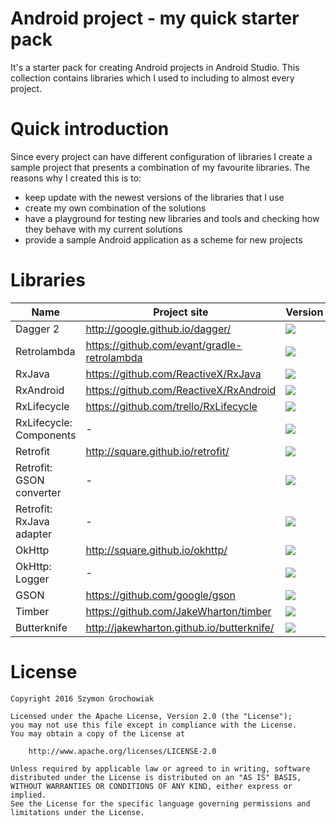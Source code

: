 # Android project - my quick starter pack

It's a starter pack for creating Android projects in Android Studio. This collection contains libraries which I used to including to almost every project.

# Quick introduction

Since every project can have different configuration of libraries I create a sample project that presents a combination of my favourite libraries. The reasons why I created this is to:
* keep update with the newest versions of the libraries that I use
* create my own combination of the solutions
* have a playground for testing new libraries and tools and checking how they behave with my current solutions
* provide a sample Android application as a scheme for new projects

# Libraries

| Name | Project site | Version |
|---|---|---|
| Dagger 2 | http://google.github.io/dagger/ |<a href='http://search.maven.org/#search%7Cga%7C1%7Cdagger'><img src='https://img.shields.io/maven-central/v/com.google.dagger/dagger.svg?maxAge=28800'></a>|
| Retrolambda | https://github.com/evant/gradle-retrolambda | <a href='http://search.maven.org/#search%7Cga%7C1%7Cg%3A%22me.tatarka%22%20AND%20a%3A%22gradle-retrolambda%22'><img src='https://img.shields.io/maven-central/v/me.tatarka/gradle-retrolambda.svg?maxAge=28800'></a> |
| RxJava | https://github.com/ReactiveX/RxJava | <a href='http://search.maven.org/#search%7Cga%7C1%7Cg%3A%22io.reactivex%22%20AND%20a%3A%22rxjava%22'><img src='https://img.shields.io/maven-central/v/io.reactivex/rxjava.svg?maxAge=28800'></a> |
| RxAndroid | https://github.com/ReactiveX/RxAndroid | <a href='http://search.maven.org/#search%7Cga%7C1%7Cg%3A%22io.reactivex%22%20AND%20a%3A%22rxandroid%22'><img src='https://img.shields.io/maven-central/v/io.reactivex/rxandroid.svg?maxAge=28800'></a> |
| RxLifecycle | https://github.com/trello/RxLifecycle | <a href='http://search.maven.org/#search%7Cga%7C1%7Cg%3A%22com.trello%22%20AND%20a%3A%22rxlifecycle%22'><img src='https://img.shields.io/maven-central/v/com.trello/rxlifecycle.svg?maxAge=28800'></a> |
| RxLifecycle: Components | - | <a href='http://search.maven.org/#search%7Cga%7C1%7Cg%3A%22com.trello%22%20AND%20a%3A%22rxlifecycle-components%22'><img src='https://img.shields.io/maven-central/v/com.trello/rxlifecycle-components.svg?maxAge=28800'></a> |
| Retrofit | http://square.github.io/retrofit/ | <a href='http://search.maven.org/#search%7Cga%7C1%7Cretrofit'><img src='https://img.shields.io/maven-central/v/com.squareup.retrofit2/retrofit.svg?maxAge=28800'></a> |
| Retrofit: GSON converter | - | <a href='http://search.maven.org/#search%7Cga%7C1%7Cg%3A%22com.squareup.retrofit2%22%20AND%20a%3A%22converter-gson%22'><img src='https://img.shields.io/maven-central/v/com.squareup.retrofit2/converter-gson.svg?maxAge=28800'></a> |
| Retrofit: RxJava adapter | - | <a href='http://search.maven.org/#search%7Cga%7C1%7Cg%3A%22com.squareup.retrofit2%22%20AND%20a%3A%22adapter-rxjava%22'><img src='https://img.shields.io/maven-central/v/com.squareup.retrofit2/adapter-rxjava.svg?maxAge=28800'></a> |
| OkHttp | http://square.github.io/okhttp/ | <a href='http://search.maven.org/#search%7Cga%7C1%7Cg%3A%22com.squareup.okhttp3%22%20'><img src='https://img.shields.io/maven-central/v/com.squareup.okhttp3/okhttp.svg?maxAge=28800'></a> |
| OkHttp: Logger | - | <a href='http://search.maven.org/#search%7Cga%7C1%7Cg%3A%22com.squareup.okhttp3%22%20AND%20a%3A%22logging-interceptor%22'><img src='https://img.shields.io/maven-central/v/com.squareup.okhttp3/logging-interceptor.svg?maxAge=28800'></a> |
| GSON | https://github.com/google/gson | <a href='http://search.maven.org/#search%7Cgav%7C1%7Cg%3A%22com.google.code.gson%22%20AND%20a%3A%22gson%22'><img src='https://img.shields.io/maven-central/v/com.google.code.gson/gson.svg?maxAge=28800'></a> |
| Timber | https://github.com/JakeWharton/timber | <a href='http://search.maven.org/#search%7Cga%7C1%7Cg%3A%22com.jakewharton.timber%22'><img src='https://img.shields.io/maven-central/v/com.jakewharton.timber/timber.svg?maxAge=28800'></a> |
| Butterknife | http://jakewharton.github.io/butterknife/ | <a href='http://search.maven.org/#search%7Cga%7C1%7Cbutterknife'><img src='https://img.shields.io/maven-central/v/com.jakewharton/butterknife.svg?maxAge=28800'></a> |


# License

```
Copyright 2016 Szymon Grochowiak

Licensed under the Apache License, Version 2.0 (the "License");
you may not use this file except in compliance with the License.
You may obtain a copy of the License at

    http://www.apache.org/licenses/LICENSE-2.0

Unless required by applicable law or agreed to in writing, software
distributed under the License is distributed on an "AS IS" BASIS,
WITHOUT WARRANTIES OR CONDITIONS OF ANY KIND, either express or implied.
See the License for the specific language governing permissions and
limitations under the License.
```
